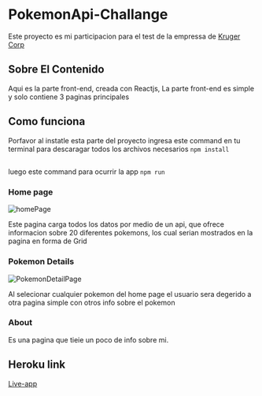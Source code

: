 

# PokemonApi-Challange

Este proyecto es mi participacion para el test de la empressa de [Kruger Corp](https://krugercorp.com/en/we-are-kruger/#)

## Sobre El Contenido

Aqui es la parte front-end, creada con Reactjs,
La parte front-end es simple y solo contiene 3 paginas principales

## Como funciona 
Porfavor al instatle esta parte del proyecto ingresa este command en tu terminal para descaragar todos los archivos necesarios `npm install`
##
luego este command para ocurrir la app `npm run`

### Home page

![homePage](https://user-images.githubusercontent.com/52118245/197443552-30217620-b068-490c-8cb1-c81f9240783e.png)

Este pagina carga todos los datos por medio de un api, que ofrece informacion sobre 20 diferentes pokemons, los cual serian mostrados en la pagina en forma de Grid 



### Pokemon Details
![PokemonDetailPage](https://user-images.githubusercontent.com/52118245/197687329-480eaaab-0d2a-4d27-8486-51c4452cd5ec.png)


Al selecionar cualquier pokemon del home page el usuario sera degerido a otra pagina simple con otros info sobre el pokemon 

### About
Es una pagina que tieie un poco de info sobre mi.

## Heroku link
[Live-app](https://pokemon-api-challange-kruger.herokuapp.com/)
